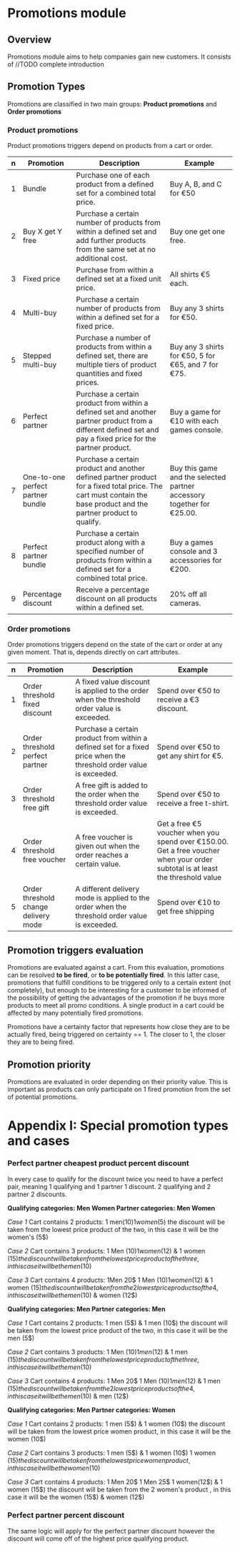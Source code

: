 # Promotions module

## Overview
Promotions module aims to help companies gain new customers. It consists of //TODO complete introduction

## Promotion Types
Promotions are classified in two main groups: **Product promotions** and **Order promotions**

### Product promotions
Product promotions triggers depend on products from a cart or order.

n | Promotion                   | Description                   | Example
-|---------------------------|-----------------------------|------------------------------
1 | Bundle                      | Purchase one of each product from a defined set for a combined total price. | Buy A, B, and C for €50
2 | Buy X get Y free            | Purchase a certain number of products from within a defined set and add further products from the same set at no additional cost. | Buy one get one free.
3 | Fixed price                 | Purchase from within a defined set at a fixed unit price.| All shirts €5 each.
4 | Multi-buy                   | Purchase a certain number of products from within a defined set for a fixed price.| Buy any 3 shirts for €50.
5 | Stepped multi-buy           | Purchase a number of products from within a defined set, there are multiple tiers of product quantities and fixed prices.| Buy any 3 shirts for €50, 5 for €65, and 7 for €75.
6 | Perfect partner             | Purchase a certain product from within a defined set and another partner product from a different defined set and pay a fixed price for the partner product.| Buy a game for €10 with each games console.
7 | One-to-one perfect partner bundle | Purchase a certain product and another defined partner product for a fixed total price. The cart must contain the base product and the partner product to qualify.| Buy this game and the selected partner accessory together for €25.00.
8 | Perfect partner bundle      | Purchase a certain product along with a specified number of products from within a defined set for a combined total price.| Buy a games console and 3 accessories for €200.
9 | Percentage discount         | Receive a percentage discount on all products within a defined set. | 20% off all cameras.

### Order promotions
Order promotions triggers depend on the state of the cart or order at any given moment. That is, depends directly on cart attributes.

n | Promotion                   | Description                   | Example
-|---------------------------|-----------------------------|------------------------------
1 | Order threshold fixed discount | A fixed value discount is applied to the order when the threshold order value is exceeded. | Spend over €50 to receive a €3 discount.
2 | Order threshold perfect partner | Purchase a certain product from within a defined set for a fixed price when the threshold order value is exceeded. | Spend over €50 to get any shirt for €5.
3 | Order threshold free gift   | A free gift is added to the order when the threshold order value is exceeded. | Spend over €50 to receive a free t-shirt.
4 | Order threshold free voucher | A free voucher is given out when the order reaches a certain value. | Get a free €5 voucher when you spend over €150.00. Get a free voucher when your order subtotal is at least the threshold value
5 | Order threshold change delivery mode | A different delivery mode is applied to the order when the threshold order value is exceeded. | Spend over €10 to get free shipping

## Promotion triggers evaluation
Promotions are evaluated against a cart. From this evaluation, promotions can be resolved **to be fired**, or **to be potentially fired**. In this latter case, promotions that fulfill conditions to be triggered only to a certain extent (not completely), but enough to be interesting for a customer to be informed of the possibility of getting the advantages of the promotion if he buys more products to meet all promo conditions. A single product in a cart could be affected by many potentially fired promotions.

Promotions have a certainty factor that represents how close they are to be actually fired, being triggered on certainty == 1. The closer to 1, the closer they are to being fired.

## Promotion priority
Promotions are evaluated in order depending on their priority value. This is important as products can only participate on 1 fired promotion from the set of potential promotions.

# Appendix I: Special promotion types and cases
### Perfect partner cheapest product percent discount
In every case to qualify for the discount twice you need to have a perfect pair, meaning 1 qualifying and 1 partner 1 discount.
2 qualifying and 2 partner 2 discounts.

**Qualifying categories: Men Women
Partner categories: Men Women**

*Case 1*
Cart contains 2 products: 1 men(10$) 1 women(5$) the discount will be taken from the lowest price product of the two, in this case it will be the women's (5$)

*Case 2*
Cart contains 3 products: 1 Men (10$) 1 women(12$) & 1 women (15$) the discount will be taken from the lowest price product of the three, in this case it will be the men (10$)

*Case 3*
Cart contains 4 products: 1Men 20$ 1 Men (10$) 1 women(12$) & 1 women (15$) the discount will be taken from the 2 lowest price products of the 4, in this case it will be the men (10$) & women (12$)

**Qualifying categories: Men
Partner categories: Men**

*Case 1*
Cart contains 2 products: 1 men (5$) & 1 men (10$) the discount will be taken from the lowest price product of the two, in this case it will be the men (5$)

*Case 2*
Cart contains 3 products: 1 Men (10$) 1 men(12$) & 1 men (15$) the discount will be taken from the lowest price product of the three, in this case it will be the men (10$)

*Case 3*
Cart contains 4 products: 1 Men 20$ 1 Men (10$) 1 men(12$) & 1 men (15$) the discount will be taken from the 2 lowest price products of the 4, in this case it will be the men (10$) & men (12$)

**Qualifying categories: Men
Partner categories: Women**

*Case 1*
Cart contains 2 products: 1 men (5$) & 1 women (10$) the discount will be taken from the lowest price women product, in this case it will be the women (10$)

*Case 2*
Cart contains 3 products: 1 men (5$) & 1 women (10$) 1 women (15$) the discount will be taken from the lowest price women product, in this case it will be the women (10$)

*Case 3*
Cart contains 4 products: 1 Men 20$ 1 Men 25$ 1 women(12$) & 1 women (15$) the discount will be taken from the 2 women's product , in this case it will be the women (15$) & women (12$)

### Perfect partner percent discount
The same logic will apply for the perfect partner discount however the discount will come off of the highest price qualifying product.
